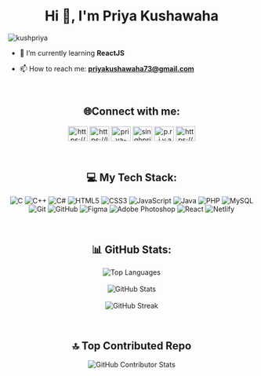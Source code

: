 
<!-- <p align="Middle"> <a href="https://github.com/Kushpriya/github-profile-trophy"><img src="https://github-profile-trophy.vercel.app/?username=Kushpriya" alt="Kushpriya" /></a> </p>
<img align="right" alt="Coding" width="400" src="https://miro.medium.com/max/1400/1*qdAW1TjCN57h1lbuuzvchg.gif">
 -->
 
 <!-- Banner Image -->
<!--<img src="https://raw.githubusercontent.com/brunobritodev/awesome-github-stats/master/docs/banner.png" alt="kushpriya" />-->
<h1 align="center" >Hi 👋, I'm Priya Kushawaha</h1>

<!-- Profile Views -->
<p align="left">
  <img src="https://komarev.com/ghpvc/?username=kushpriya&label=Profile%20views&color=0e75b6&style=flat" alt="kushpriya" />
</p>
<!-- About Me -->
<!--<p align="center">
  <img align="right" alt="Coding" width="400" src="https://miro.medium.com/max/1400/1*qdAW1TjCN57h1lbuuzvchg.gif">
</p>-->

- 🌱 I’m currently learning **ReactJS**

- 📫 How to reach me: **priyakushawaha73@gmail.com**
<br>
<!-- Connect with Me -->
<h2 align="center">🌐Connect with me:</h2>
<p align="center">
<a href="https://www.hackerrank.com/https://www.hackerrank.com/profile/priyakushawaha73" target="blank"><img align="center" src="https://raw.githubusercontent.com/rahuldkjain/github-profile-readme-generator/master/src/images/icons/Social/hackerrank.svg" alt="https://www.hackerrank.com/profile/priyakushawaha73" height="30" width="40" /></a>
<a href="https://www.leetcode.com/https://leetcode.com/u/kush_priya07/" target="blank"><img align="center" src="https://raw.githubusercontent.com/rahuldkjain/github-profile-readme-generator/master/src/images/icons/Social/leet-code.svg" alt="https://leetcode.com/u/kush_priya07/" height="30" width="40" /></a>
<a href="https://www.linkedin.com/in/kushpriya/" target="blank"><img align="center" src="https://raw.githubusercontent.com/rahuldkjain/github-profile-readme-generator/master/src/images/icons/Social/linked-in-alt.svg" alt="priya-singh-97207b24a" height="30" width="40" /></a>
<a href="https://fb.com/singhpriya03" target="blank"><img align="center" src="https://raw.githubusercontent.com/rahuldkjain/github-profile-readme-generator/master/src/images/icons/Social/facebook.svg" alt="singhpriya03" height="30" width="40" /></a>
<a href="https://instagram.com/p.r.i.y.a__07" target="blank"><img align="center" src="https://raw.githubusercontent.com/rahuldkjain/github-profile-readme-generator/master/src/images/icons/Social/instagram.svg" alt="p.r.i.y.a__07" height="30" width="40" /></a>
<!-- <a href="https://twitter.com/kush_priya07" target="blank"><img align="center" src="https://raw.githubusercontent.com/rahuldkjain/github-profile-readme-generator/master/src/images/icons/Social/twitter.svg" alt="kush_priya07" height="30" width="40"/></a> -->
<a href="https://kaggle.com/https://www.kaggle.com/priyakushawaha" target="blank"><img align="center" src="https://raw.githubusercontent.com/rahuldkjain/github-profile-readme-generator/master/src/images/icons/Social/kaggle.svg" alt="https://www.kaggle.com/priyakushawaha" height="30" width="40" /></a>
</p>
<br>
<!-- Languages and Tools -->
<h2 align="center">💻 My Tech Stack:</h2>
<p align="center">
 
<img class="badge" src="https://img.shields.io/badge/c-%2300599C.svg?style=plastic&logo=c&logoColor=white" alt="C" />
<img class="badge" src="https://img.shields.io/badge/c++-%2300599C.svg?style=plastic&logo=c%2B%2B&logoColor=white" alt="C++" />
<img class="badge" src="https://img.shields.io/badge/c%23-%23239120.svg?style=plastic&logo=csharp&logoColor=white" alt="C#" />
<img class="badge" src="https://img.shields.io/badge/html5-%23E34F26.svg?style=plastic&logo=html5&logoColor=white" alt="HTML5" />
<img class="badge" src="https://img.shields.io/badge/css3-%231572B6.svg?style=plastic&logo=css3&logoColor=white" alt="CSS3" />
<img class="badge" src="https://img.shields.io/badge/javascript-%23323330.svg?style=plastic&logo=javascript&logoColor=%23F7DF1E" alt="JavaScript" />
<img class="badge" src="https://img.shields.io/badge/java-%23ED8B00.svg?style=plastic&logo=openjdk&logoColor=white" alt="Java" />
<img class="badge" src="https://img.shields.io/badge/php-%23777BB4.svg?style=plastic&logo=php&logoColor=white" alt="PHP" />
<img class="badge" src="https://img.shields.io/badge/mysql-4479A1.svg?style=plastic&logo=mysql&logoColor=white" alt="MySQL" />
<img class="badge" src="https://img.shields.io/badge/git-%23F05033.svg?style=plastic&logo=git&logoColor=white" alt="Git" />
<img class="badge" src="https://img.shields.io/badge/github-%23121011.svg?style=plastic&logo=github&logoColor=white" alt="GitHub" />
<img class="badge" src="https://img.shields.io/badge/figma-%23F24E1E.svg?style=plastic&logo=figma&logoColor=white" alt="Figma" />
<img class="badge" src="https://img.shields.io/badge/adobe%20photoshop-%2331A8FF.svg?style=plastic&logo=adobe%20photoshop&logoColor=white" alt="Adobe Photoshop" />
<img class="badge" src="https://img.shields.io/badge/react-%2320232a.svg?style=plastic&logo=react&logoColor=%2361DAFB" alt="React" />
<img class="badge" src="https://img.shields.io/badge/netlify-%23000000.svg?style=plastic&logo=netlify&logoColor=#00C7B7" alt="Netlify" />

 </p> 
<br>

<!-- GitHub Stats -->
<h2 align="center">📊 GitHub Stats:</h2>
 <p align="center" margin="50px">
    <img src="https://github-readme-stats.vercel.app/api/top-langs/?username=kushpriya&theme=nightowl&hide_border=false&include_all_commits=true&count_private=true&layout=compact" alt="Top Languages" /><br/><br>
    <img src="https://github-readme-stats.vercel.app/api?username=kushpriya&theme=nightowl&hide_border=false&include_all_commits=true&count_private=true" alt="GitHub Stats" /><br/><br>
    <img src="https://github-readme-streak-stats.herokuapp.com/?user=kushpriya&theme=nightowl&hide_border=false" alt="GitHub Streak" />
 </p><br>


<!--
## 🏆 GitHub Trophies
![](https://github-profile-trophy.vercel.app/?username=kushpriya&theme=radical&no-frame=false&no-bg=false&margin-w=4)-->

<h2 align="center">🔝 Top Contributed Repo</h2>
<p align="center">
 
 <img src="https://github-contributor-stats.vercel.app/api?username=kushpriya&limit=5&theme=tokyonight&combine_all_yearly_contributions=true" alt="GitHub Contributor Stats" />
</p>







